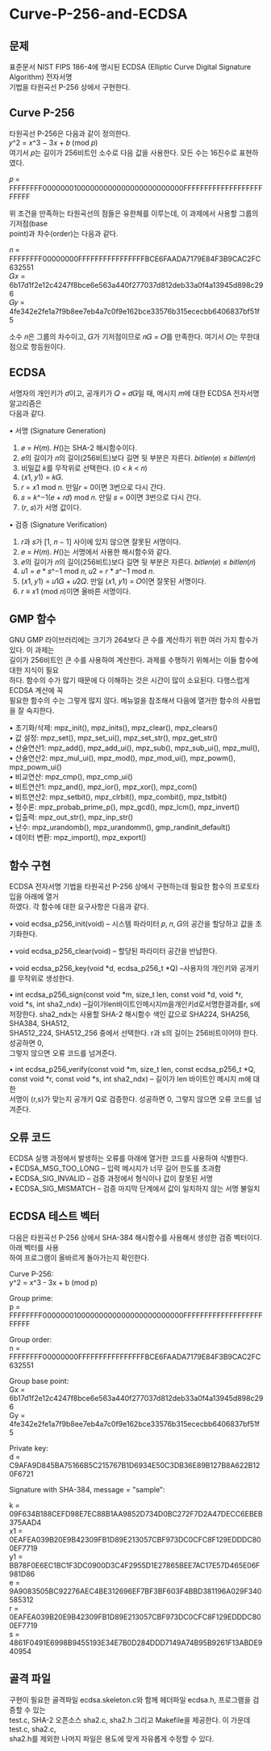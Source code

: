 # Curve-P-256-and-ECDSA
## 문제
표준문서 NIST FIPS 186-4에 명시된 ECDSA (Elliptic Curve Digital Signature Algorithm) 전자서명  
기법을 타원곡선 P-256 상에서 구현한다.
## Curve P-256
타원곡선 P-256은 다음과 같이 정의한다.  
𝑦^2 = 𝑥^3 − 3𝑥 + 𝑏 (mod 𝑝)  
여기서 𝑝는 길이가 256비트인 소수로 다음 값을 사용한다. 모든 수는 16진수로 표현하였다.  

𝑝 = FFFFFFFF00000001000000000000000000000000FFFFFFFFFFFFFFFFFFFFFFFF  

위 조건을 만족하는 타원곡선의 점들은 유한체를 이루는데, 이 과제에서 사용할 그룹의 기저점(base  
point)과 차수(order)는 다음과 같다.  

𝑛 = FFFFFFFF00000000FFFFFFFFFFFFFFFFBCE6FAADA7179E84F3B9CAC2FC632551  
𝐺𝑥 = 6b17d1f2e12c4247f8bce6e563a440f277037d812deb33a0f4a13945d898c296  
𝐺𝑦 = 4fe342e2fe1a7f9b8ee7eb4a7c0f9e162bce33576b315ececbb6406837bf51f5  

소수 𝑛은 그룹의 차수이고, 𝐺가 기저점이므로 𝑛𝐺 = 𝑂를 만족한다. 여기서 𝑂는 무한대 점으로 항등원이다.
## ECDSA
서명자의 개인키가 𝑑이고, 공개키가 𝑄 = 𝑑𝐺일 때, 메시지 𝑚에 대한 ECDSA 전자서명 알고리즘은  
다음과 같다.  

• 서명 (Signature Generation)  
1. 𝑒 = 𝐻(𝑚). 𝐻()는 SHA-2 해시함수이다.  
2. 𝑒의 길이가 𝑛의 길이(256비트)보다 길면 뒷 부분은 자른다. 𝑏𝑖𝑡𝑙𝑒𝑛(𝑒) ≤ 𝑏𝑖𝑡𝑙𝑒𝑛(𝑛)  
3. 비밀값 𝑘를 무작위로 선택한다. (0 < 𝑘 < 𝑛)  
4. (𝑥1, 𝑦1) = 𝑘𝐺.  
5. 𝑟 = 𝑥1 mod 𝑛. 만일𝑟 = 0이면 3번으로 다시 간다.  
6. 𝑠 = 𝑘^−1(𝑒 + 𝑟𝑑) mod 𝑛. 만일 𝑠 = 0이면 3번으로 다시 간다.  
7. (𝑟, 𝑠)가 서명 값이다.  

• 검증 (Signature Verification)  
1. 𝑟과 𝑠가 [1, 𝑛 − 1] 사이에 있지 않으면 잘못된 서명이다.  
2. 𝑒 = 𝐻(𝑚). 𝐻()는 서명에서 사용한 해시함수와 같다.  
3. 𝑒의 길이가 𝑛의 길이(256비트)보다 길면 뒷 부분은 자른다. 𝑏𝑖𝑡𝑙𝑒𝑛(𝑒) ≤ 𝑏𝑖𝑡𝑙𝑒𝑛(𝑛)  
4. 𝑢1 = 𝑒 * 𝑠^−1 mod 𝑛, 𝑢2 = 𝑟 * 𝑠^−1 mod 𝑛.  
5. (𝑥1, 𝑦1) = 𝑢1𝐺 + 𝑢2𝑄. 만일 (𝑥1, 𝑦1) = 𝑂이면 잘못된 서명이다.  
6. 𝑟 ≡ 𝑥1 (mod 𝑛)이면 올바른 서명이다.  
## GMP 함수
GNU GMP 라이브러리에는 크기가 264보다 큰 수를 계산하기 위한 여러 가지 함수가 있다. 이 과제는  
길이가 256비트인 큰 수를 사용하여 계산한다. 과제를 수행하기 위해서는 이들 함수에 대한 지식이 필요  
하다. 함수의 수가 많기 때문에 다 이해하는 것은 시간이 많이 소요된다. 다행스럽게 ECDSA 계산에 꼭  
필요한 함수의 수는 그렇게 많지 않다. 메뉴얼을 참조해서 다음에 열거한 함수의 사용법을 잘 숙지한다.  

• 초기화/삭제: mpz_init(), mpz_inits(), mpz_clear(), mpz_clears()  
• 값 설정: mpz_set(), mpz_set_ui(), mpz_set_str(), mpz_get_str()  
• 산술연산1: mpz_add(), mpz_add_ui(), mpz_sub(), mpz_sub_ui(), mpz_mul(),  
• 산술연산2: mpz_mul_ui(), mpz_mod(), mpz_mod_ui(), mpz_powm(), mpz_powm_ui()  
• 비교연산: mpz_cmp(), mpz_cmp_ui()  
• 비트연산1: mpz_and(), mpz_ior(), mpz_xor(), mpz_com()  
• 비트연산2: mpz_setbit(), mpz_clrbit(), mpz_combit(), mpz_tstbit()  
• 정수론: mpz_probab_prime_p(), mpz_gcd(), mpz_lcm(), mpz_invert()  
• 입출력: mpz_out_str(), mpz_inp_str()  
• 난수: mpz_urandomb(), mpz_urandomm(), gmp_randinit_default()  
• 데이터 변환: mpz_import(), mpz_export()
## 함수 구현
ECDSA 전자서명 기법을 타원곡선 P-256 상에서 구현하는데 필요한 함수의 프로토타입을 아래에 열거  
하였다. 각 함수에 대한 요구사항은 다음과 같다.  

• void ecdsa_p256_init(void) – 시스템 파라미터 𝑝, 𝑛, 𝐺의 공간을 할당하고 값을 초기화한다.  

• void ecdsa_p256_clear(void) – 할당된 파라미터 공간을 반납한다.  

• void ecdsa_p256_key(void *d, ecdsa_p256_t *Q) –사용자의 개인키와 공개키를 무작위로 생성한다.  

• int ecdsa_p256_sign(const void *m, size_t len, const void *d, void *r,  
void *s, int sha2_ndx) –길이가len바이트인메시지m을개인키d로서명한결과를r, s에  
저장한다. sha2_ndx는 사용할 SHA-2 해시함수 색인 값으로 SHA224, SHA256, SHA384, SHA512,  
SHA512_224, SHA512_256 중에서 선택한다. r과 s의 길이는 256비트이어야 한다. 성공하면 0,  
그렇지 않으면 오류 코드를 넘겨준다.  

• int ecdsa_p256_verify(const void *m, size_t len, const ecdsa_p256_t *Q,  
const void *r, const void *s, int sha2_ndx) – 길이가 len 바이트인 메시지 m에 대한  
서명이 (r,s)가 맞는지 공개키 Q로 검증한다. 성공하면 0, 그렇지 않으면 오류 코드를 넘겨준다.
## 오류 코드
ECDSA 실행 과정에서 발생하는 오류를 아래에 열거한 코드를 사용하여 식별한다.  
• ECDSA_MSG_TOO_LONG – 입력 메시지가 너무 길어 한도를 초과함  
• ECDSA_SIG_INVALID – 검증 과정에서 형식이나 값이 잘못된 서명  
• ECDSA_SIG_MISMATCH – 검증 마지막 단계에서 값이 일치하지 않는 서명 불일치
## ECDSA 테스트 벡터
다음은 타원곡선 P-256 상에서 SHA-384 해시함수를 사용해서 생성한 검증 벡터이다. 아래 벡터를 사용  
하여 프로그램이 올바르게 돌아가는지 확인한다.  

Curve P-256:  
y^2 = x^3 - 3x + b (mod p)  

Group prime:  
p = FFFFFFFF00000001000000000000000000000000FFFFFFFFFFFFFFFFFFFFFFFF 

Group order:  
n = FFFFFFFF00000000FFFFFFFFFFFFFFFFBCE6FAADA7179E84F3B9CAC2FC632551  

Group base point:  
Gx = 6b17d1f2e12c4247f8bce6e563a440f277037d812deb33a0f4a13945d898c296  
Gy = 4fe342e2fe1a7f9b8ee7eb4a7c0f9e162bce33576b315ececbb6406837bf51f5  

Private key:  
d = C9AFA9D845BA75166B5C215767B1D6934E50C3DB36E89B127B8A622B120F6721  

Signature with SHA-384, message = "sample":  

k = 09F634B188CEFD98E7EC88B1AA9852D734D0BC272F7D2A47DECC6EBEB375AAD4  
x1 = 0EAFEA039B20E9B42309FB1D89E213057CBF973DC0CFC8F129EDDDC800EF7719  
y1 = BB78F0E6EC1BC1F3DC0900D3C4F2955D1E27865BEE7AC17E57D465E06F981D86  
e = 9A9083505BC92276AEC4BE312696EF7BF3BF603F4BBD381196A029F340585312  
r = 0EAFEA039B20E9B42309FB1D89E213057CBF973DC0CFC8F129EDDDC800EF7719  
s = 4861F0491E6998B9455193E34E7B0D284DDD7149A74B95B9261F13ABDE940954  
## 골격 파일
구현이 필요한 골격파일 ecdsa.skeleton.c와 함께 헤더파일 ecdsa.h, 프로그램을 검증할 수 있는  
test.c, SHA-2 오픈소스 sha2.c, sha2.h 그리고 Makefile을 제공한다. 이 가운데 test.c, sha2.c,  
sha2.h를 제외한 나머지 파일은 용도에 맞게 자유롭게 수정할 수 있다.
